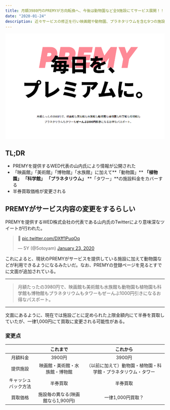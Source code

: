 ```yaml
---
title: 月額3980円のPREMYが方向転換へ、今後は動物園など全9施設にてサービス展開！！
date: "2020-01-24"
description: 近々サービスの修正を行い映画館や動物園、プラネタリウムを含む9つの施設料金を1000円引きにすると公表
---
```

![PREMY サービスHP](premy-20200124.png)

## TL;DR
- PREMYを提供するWED代表の山内氏により情報が公開された
- 「映画館」「美術館」「博物館」「水族館」に加えて**「動物園」** **「植物園」** **「科学館」** **「プラネタリウム」** **「タワー」**の施設料金をカバーする
- 半券買取価格が変更される

## PREMYがサービス内容の変更をするらしい
PREMYを提供するWED株式会社の代表である山内氏のTwitterにより意味深なツイートが行われた。

<blockquote class="twitter-tweet"><p lang="und" dir="ltr">🤔 <a href="https://t.co/DXff1PuqOq">pic.twitter.com/DXff1PuqOq</a></p>&mdash; 5Y (@5otoyam) <a href="https://twitter.com/5otoyam/status/1220352582863839232?ref_src=twsrc%5Etfw">January 23, 2020</a></blockquote> <script async src="https://platform.twitter.com/widgets.js" charset="utf-8"></script>

これによると、現状のPREMYがサービスを提供している施設に加えて動物園などが利用できるようになるみたいだ。なお、PREMYの登録ページを見るとすでに文面が追加されている。

---
> 月額たったの3980円で、映画館も美術館も水族館も動物園も植物園も科学館も博物館もプラネタリウムもタワーもぜーんぶ1000円引きになるお得なパスポート。
---

文面にあるように、現在では施設ごとに定められた上限金額内にて半券を買取していたが、一律1,000円にて買取に変更される可能性がある。

### 変更点

||これまで|これから|
|:-----:|:---:|:---:|
|月額料金|3900円|3900円|
|提供施設|映画館・美術館・水族館・博物館|（以前に加えて）動物園・植物園・科学館・プラネタリウム・タワー|
|キャッシュバック方法|半券買取|半券買取|
|買取価格|施設毎の異なる(映画館なら1,900円)|一律1,000円買取？|

